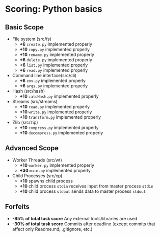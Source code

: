 # Scoring: Python basics

## Basic Scope

- File system (src/fs)
  - **+6** `create.py` implemented properly
  - **+10** `copy.py` implemented properly
  - **+10** `rename.py` implemented properly
  - **+6** `delete.py` implemented properly
  - **+6** `list.py` implemented properly
  - **+6** `read.py` implemented properly
- Command line interface(src/cli)
  - **+6** `env.py` implemented properly
  - **+6** `args.py` implemented properly
- Hash (src/hash)
  - **+10** `calcHash.py` implemented properly
- Streams (src/streams)
  - **+10** `read.py` implemented properly
  - **+10** `write.py` implemented properly
  - **+10** `transform.py` implemented properly
- Zlib (src/zip)
  - **+10** `compress.py` implemented properly
  - **+10** `decompress.py` implemented properly

## Advanced Scope

- Worker Threads (src/wt)
  - **+10** `worker.py` implemented properly
  - **+30** `main.py` implemented properly
- Child Processes (src/cp)
  - **+10** spawns child process
  - **+10** child process `stdin` receives input from master process `stdin`
  - **+10** child process `stdout` sends data to master process `stdout`

## Forfeits

- **-95% of total task score** Any external tools/libraries are used
- **-30% of total task score** Commits after deadline (except commits that affect only Readme.md, .gitignore, etc.)
